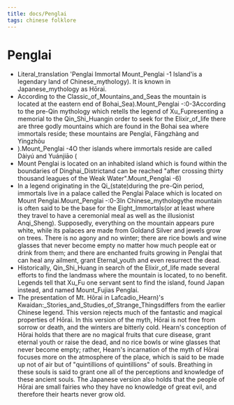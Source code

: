 ```yaml
---
title: docs/Penglai
tags: chinese folklore
---
```


# Penglai
- Literal_translation 'Penglai Immortal Mount_Penglai -1 Island'is a legendary land of Chinese_mythology). It is known in Japanese_mythology as Hōrai.
- According to the Classic_of_Mountains_and_Seas the mountain is located at the eastern end of Bohai_Sea).Mount_Penglai -:0-3According to the pre-Qin mythology which retells the legend of Xu_Fupresenting a memorial to the Qin_Shi_Huangin order to seek for the Elixir_of_life there are three godly mountains which are found in the Bohai sea where immortals reside; these mountains are Penglai, Fāngzhàng and Yíngzhōu
- ).Mount_Penglai -4O ther islands where immortals reside are called Dàiyú and Yuánjiāo (
- Mount Penglai is located on an inhabited island which is found within the boundaries of Dinghai_Districtand can be reached "after crossing thirty thousand leagues of the Weak Water".Mount_Penglai -6)
- In a legend originating in the Qi_(state)during the pre-Qin period, immortals live in a palace called the Penglai Palace which is located on Mount Penglai.Mount_Penglai -:0-3In Chinese_mythologythe mountain is often said to be the base for the Eight_Immortals(or at least where they travel to have a ceremonial meal as well as the illusionist Anqi_Sheng). Supposedly, everything on the mountain appears pure white, while its palaces are made from Goldand Silver and jewels grow on trees. There is no agony and no winter; there are rice bowls and wine glasses that never become empty no matter how much people eat or drink from them; and there are enchanted fruits growing in Penglai that can heal any ailment, grant Eternal_youth and even resurrect the dead.
- Historically, Qin_Shi_Huang in search of the Elixir_of_life made several efforts to find the landmass where the mountain is located, to no benefit. Legends tell that Xu_Fu one servant sent to find the island, found Japan instead, and named Mount_Fujias Penglai.
- The presentation of Mt. Hōrai in Lafcadio_Hearn)'s Kwaidan:_Stories_and_Studies_of_Strange_Thingsdiffers from the earlier Chinese legend. This version rejects much of the fantastic and magical properties of Hōrai. In this version of the myth, Hōrai is not free from sorrow or death, and the winters are bitterly cold. Hearn's conception of Hōrai holds that there are no magical fruits that cure disease, grant eternal youth or raise the dead, and no rice bowls or wine glasses that never become empty; rather, Hearn's incarnation of the myth of Hōrai focuses more on the atmosphere of the place, which is said to be made up not of air but of "quintillions of quintillions" of souls. Breathing in these souls is said to grant one all of the perceptions and knowledge of these ancient souls. The Japanese version also holds that the people of Hōrai are small fairies who they have no knowledge of great evil, and therefore their hearts never grow old.